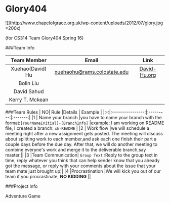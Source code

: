 #                       Glory404 

![](http://www.chapelofgrace.org.uk/wp-content/uploads/2012/07/glory.jpg =200x)

(for CS314 Team Glory404 Spring 16)

###Team Info

| Team Member      |              Email            |    Link         |
|:----------------:|:-----------------------------:|:---------------:|
|Xuehao(David) Hu  | xuehaohu@rams.colostate.edu   |[David-Hu.org](http://david-hu.org/)   |        
|Bolin Liu         |                               |                 |
|David Sahud       |                               |                 |
|Kerry T. Mckean   |                               |                 |

###Team Rules
| NO|  Rule            |Details    | Example |
|:-:|:----------------:|:---------:|:-------:|
|1  | Name your branch |you have to name your branch with the format:`[YourNameInitial]-[BranchInfo]` |example: I am working on README file, I created a branch: `xh-README` |
|2  | Work flow        |we will schedule a meeting right after a new assignment gets posted. The meeting will discuss about splitting work to each member,and ask each one finish their part a couple days before the due day. After that, we will do another meeting to combine everyne's work and merge it to the deliverable branch,say master.||
|3  |Team Communication| `Group Text` :Reply to the group text in time, reply whatever you think that can help sender know that you already got the message, or reply with your comments about the issue that your team mate just brought up||
|4  |Procrastination   |We will kick you out of our team if you procrastinate, **NO KIDDING** ||

###Project Info

Adventure Game